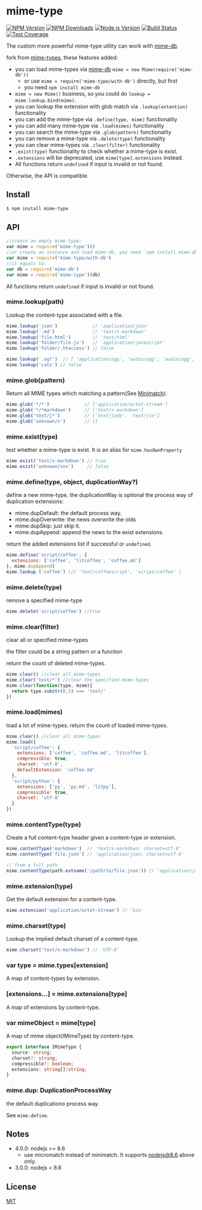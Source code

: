 # mime-type

[![NPM Version][npm-image]][npm-url]
[![NPM Downloads][downloads-image]][downloads-url]
[![Node.js Version][node-version-image]][node-version-url]
[![Build Status][travis-image]][travis-url]
[![Test Coverage][coveralls-image]][coveralls-url]

The custom more powerful mime-type utility can work with [mime-db](https://github.com/jshttp/mime-db).

fork from [mime-types](https://github.com/jshttp/mime-types), these features added:

- you can load mime-types via [mime-db](https://github.com/jshttp/mime-db) `mime = new Mime(require('mime-db'))`
  - or use `mime = require('mime-type/with-db')` directly, but first
  - you need `npm install mime-db`
- `mime = new Mime()` business, so you could do `lookup = mime.lookup.bind(mime)`.
- you can lookup the extension with glob match via `.lookup(extention)` functionality
- you can add the mime-type via `.define(type, mime)` functionality
- you can add many mime-type via `.load(mimes)` functionality
- you can search the mime-type via `.glob(pattern)` functionality
- you can remove a mime-type via `.delete(type)` functionality
- you can clear mime-types via `.clear(filter)` functionality
- `.exist(type)` functionality to check whether a mime-type is exist.
- `.extensions` will be deprecated, use `mime[type].extensions` instead.
- All functions return `undefined` if input is invalid or not found.

Otherwise, the API is compatible.

## Install

```sh
$ npm install mime-type
```

## API

```js
//create an empty mime-type:
var mime = require('mime-type')()
//or create an instance and load mime-db. you need `npm install mime-db`
var mime = require('mime-type/with-db')
//it equals to:
var db = require('mime-db')
var mime = require('mime-type')(db)
```

All functions return `undefined` if input is invalid or not found.

### mime.lookup(path)

Lookup the content-type associated with a file.

```js
mime.lookup('json')             // 'application/json'
mime.lookup('.md')              // 'text/x-markdown'
mime.lookup('file.html')        // 'text/html'
mime.lookup('folder/file.js')   // 'application/javascript'
mime.lookup('folder/.htaccess') // false

mime.lookup('.og?')  // [ 'application/ogg', 'audio/ogg', 'audio/ogg', 'video/ogg' ]
mime.lookup('cats') // false
```

### mime.glob(pattern)

Return all MIME types which matching a pattern(See [Minimatch](https://github.com/isaacs/minimatch)).

```js
mime.glob('*/*')             // ['application/octet-stream']
mime.glob('*/*markdown')     // ['text/x-markdown']
mime.glob('text/j*')         // ['text/jade', 'text/jsx']
mime.glob('unknown/x')       // []
```

### mime.exist(type)

test whether a mime-type is exist.
It is an alias for `mime.hasOwnProperty`

```js
mime.exist('text/x-markdown') // true
mime.exist('unknown/xxx')     // false
```

### mime.define(type, object, duplicationWay?)

define a new mime-type. the duplicationWay is optional the process way of duplication extensions:

* mime.dupDefault: the default process way.
* mime.dupOverwrite: the news overwrite the olds
* mime.dupSkip: just skip it.
* mime.dupAppend: append the news to the exist extensions.

return the added extensions list if successful or `undefined`.

```js
mime.define('script/coffee', {
  extensions: ['coffee', 'litcoffee', 'coffee.md']
}, mime.dupAppend)
mime.lookup ('coffee') //[ 'text/coffeescript', 'script/coffee' ]
```

### mime.delete(type)

remove a specified mime-type

```js
mime.delete('script/coffee') //true
```

### mime.clear(filter)

clear all or specified mime-types

the filter could be a string pattern or a function

return the count of deleted mime-types.

```js
mime.clear() //clear all mime-types
mime.clear('text/*') //clear the specified mime-types
mime.clear(function(type, mime){
  return type.substr(0,5) === 'text/'
})
```

### mime.load(mimes)

load a lot of mime-types. return the count of loaded mime-types.

```js
mime.clear() //clear all mime-types
mime.load({
  'script/coffee': {
    extensions: ['coffee', 'coffee.md', 'litcoffee'],
    compressible: true,
    charset: 'utf-8',
    defaultExtension: 'coffee.md'
  },
  'script/python': {
    extensions: ['py', 'py.md', 'litpy'],
    compressible: true,
    charset: 'utf-8'
  }
})
```

### mime.contentType(type)

Create a full content-type header given a content-type or extension.

```js
mime.contentType('markdown')  // 'text/x-markdown; charset=utf-8'
mime.contentType('file.json') // 'application/json; charset=utf-8'

// from a full path
mime.contentType(path.extname('/path/to/file.json')) // 'application/json; charset=utf-8'
```

### mime.extension(type)

Get the default extension for a content-type.

```js
mime.extension('application/octet-stream') // 'bin'
```

### mime.charset(type)

Lookup the implied default charset of a content-type.

```js
mime.charset('text/x-markdown') // 'UTF-8'
```

### var type = mime.types[extension]

A map of content-types by extension.

### [extensions...] = mime.extensions[type]

A map of extensions by content-type.

### var mimeObject = mime[type]

A map of mime object(IMimeType) by content-type.

```ts
export interface IMimeType {
  source: string;
  charset?: string;
  compressible?: boolean;
  extensions: string[]|string;
}
```

### mime.dup: DuplicationProcessWay

the default duplicationo process way.

See `mime.define`.

## Notes

* 4.0.0: nodejs >= 8.6
  * use micromatch instead of minimatch. It supports nodejs@8.6 above only.
* 3.0.0: nodejs <  8.6

## License

[MIT](LICENSE)

[npm-image]: https://img.shields.io/npm/v/mime-type.svg
[npm-url]: https://npmjs.org/package/mime-type
[node-version-image]: https://img.shields.io/node/v/mime-type.svg
[node-version-url]: http://nodejs.org/download/
[travis-image]: https://img.shields.io/travis/snowyu/mime-type.js/master.svg
[travis-url]: https://travis-ci.org/snowyu/mime-type.js
[coveralls-image]: https://img.shields.io/coveralls/snowyu/mime-type.js/master.svg
[coveralls-url]: https://coveralls.io/r/snowyu/mime-type.js
[downloads-image]: https://img.shields.io/npm/dm/mime-type.svg
[downloads-url]: https://npmjs.org/package/mime-type
